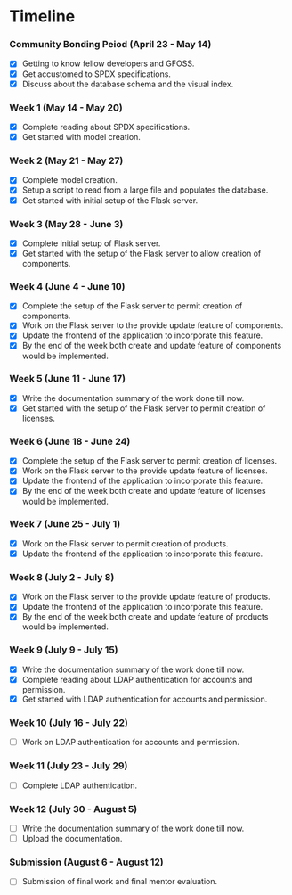# Timeline

### Community Bonding Peiod (April 23 - May 14)
- [x] Getting to know fellow developers and GFOSS.
- [x] Get accustomed to SPDX specifications.
- [x] Discuss about the database schema and the visual index.

### Week 1 (May 14 - May 20)
- [x] Complete reading about SPDX specifications.
- [x] Get started with model creation.

### Week 2 (May 21 - May 27)
- [x] Complete model creation.
- [x] Setup a script to read from a large file and populates the database.
- [x] Get started with initial setup of the Flask server.

### Week 3 (May 28 - June 3)
- [x] Complete initial setup of Flask server.
- [x] Get started with the setup of the Flask server to allow creation of components.

### Week 4 (June 4 - June 10)
- [x] Complete the setup of the Flask server to permit creation of components.
- [x] Work on the Flask server to the provide update feature of components.
- [x] Update the frontend of the application to incorporate this feature.
- [x] By the end of the week both create and update feature of components would be implemented.

### Week 5 (June 11 - June 17)
- [x] Write the documentation summary of the work done till now.
- [x] Get started with the setup of the Flask server to permit creation of licenses.

### Week 6 (June 18 - June 24)
- [x] Complete the setup of the Flask server to permit creation of licenses.
- [x] Work on the Flask server to the provide update feature of licenses.
- [x] Update the frontend of the application to incorporate this feature.
- [x] By the end of the week both create and update feature of licenses would be implemented.

### Week 7 (June 25 - July 1)
- [x] Work on the Flask server to permit creation of products.
- [x] Update the frontend of the application to incorporate this feature.

### Week 8 (July 2 - July 8)
- [x] Work on the Flask server to the provide update feature of products.
- [x] Update the frontend of the application to incorporate this feature.
- [x] By the end of the week both create and update feature of products would be implemented.

### Week 9 (July 9 - July 15)
- [x] Write the documentation summary of the work done till now.
- [x] Complete reading about LDAP authentication for accounts and permission.
- [x] Get started with LDAP authentication for accounts and permission.

### Week 10 (July 16 - July 22)
- [ ] Work on LDAP authentication for accounts and permission.

### Week 11 (July 23 - July 29)
- [ ] Complete LDAP authentication.

### Week 12 (July 30 - August 5)
- [ ] Write the documentation summary of the work done till now.
- [ ] Upload the documentation.

### Submission (August 6 - August 12)
- [ ] Submission of final work and final mentor evaluation.
